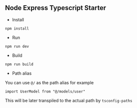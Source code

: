 ## Node Express Typescript Starter

- Install

```
npm install
```

- Run

```
npm run dev
```

- Build

```
npm run build
```

- Path alias

You can use `@/` as the path alias for example

```
import UserModel from "@/models/user"
```

This will be later transpiled to the actual path by `tsconfig-paths`
